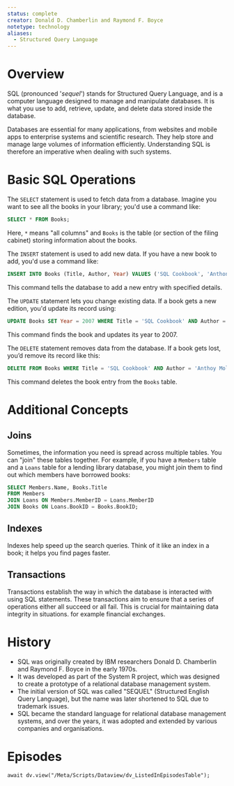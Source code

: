 ```yaml
---
status: complete
creator: Donald D. Chamberlin and Raymond F. Boyce
notetype: technology
aliases:
  - Structured Query Language
---
```

# Overview
SQL (pronounced '*sequel*') stands for Structured Query Language, and is a computer language designed to manage and manipulate databases. It is what you use to add, retrieve, update, and delete data stored inside the database.

Databases are essential for many applications, from websites and mobile apps to enterprise systems and scientific research. They help store and manage large volumes of information efficiently. Understanding SQL is therefore an imperative when dealing with such systems.

# Basic SQL Operations

The `SELECT` statement is used to fetch data from a database. Imagine you want to see all the books in your library; you'd use a command like:

```sql
SELECT * FROM Books;
```

Here, `*` means "all columns" and `Books` is the table (or section of the filing cabinet) storing information about the books.

The `INSERT` statement is used to add new data. If you have a new book to add, you'd use a command like:

```sql
INSERT INTO Books (Title, Author, Year) VALUES ('SQL Cookbook', 'Anthony Molinaro', 2006);
```

This command tells the database to add a new entry with specified details.

The `UPDATE` statement lets you change existing data. If a book gets a new edition, you'd update its record using:

```sql
UPDATE Books SET Year = 2007 WHERE Title = 'SQL Cookbook' AND Author = 'Anthony Molinaro';
```

This command finds the book and updates its year to 2007.

The `DELETE` statement removes data from the database. If a book gets lost, you’d remove its record like this:

```sql
DELETE FROM Books WHERE Title = 'SQL Cookbook' AND Author = 'Anthoy Molinaro';
```

This command deletes the book entry from the `Books` table.


# Additional Concepts
## Joins
Sometimes, the information you need is spread across multiple tables. You can "join" these tables together. For example, if you have a `Members` table and a `Loans` table for a lending library database, you might join them to find out which members have borrowed books:

```sql
SELECT Members.Name, Books.Title
FROM Members
JOIN Loans ON Members.MemberID = Loans.MemberID
JOIN Books ON Loans.BookID = Books.BookID;
```

## Indexes
Indexes help speed up the search queries. Think of it like an index in a book; it helps you find pages faster.

## Transactions
Transactions establish the way in which the database is interacted with using SQL statements. These transactions aim to ensure that a series of operations either all succeed or all fail. This is crucial for maintaining data integrity in situations. for example financial exchanges.

# History
- SQL was originally created by IBM researchers Donald D. Chamberlin and Raymond F. Boyce in the early 1970s.
- It was developed as part of the System R project, which was designed to create a prototype of a relational database management system.
- The initial version of SQL was called "SEQUEL" (Structured English Query Language), but the name was later shortened to SQL due to trademark issues.
- SQL became the standard language for relational database management systems, and over the years, it was adopted and extended by various companies and organisations.

# Episodes
```dataviewjs
await dv.view("/Meta/Scripts/Dataview/dv_ListedInEpisodesTable");
```
